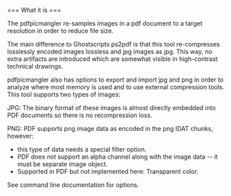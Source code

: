 === What it is ===

The pdfpicmangler re-samples images in a pdf document to a target resolution in order to reduce file size.

The main difference to Ghostscripts ps2pdf is that this tool re-compresses losslessly encoded images lossless and jpg images as jpg. This way, no extra artifacts are introduced which are somewhat visible in high-contrast technical drawings.

pdfpicmangler also has options to export and import jpg and png in order to analyze where most memory is used and to use external compression tools. This tool supports two types of images:

JPG: The binary format of these images is almost directly embedded into PDF documents so there is no recompression loss.

PNG: PDF supports png image data as encoded in the png IDAT chunks, however:
- this type of data needs a special filter option.
- PDF does not support an alpha channel along with the image data -- it must be separate image object.
- Supported in PDF but not implemented here: Transparent color.

See command line documentation for options.
